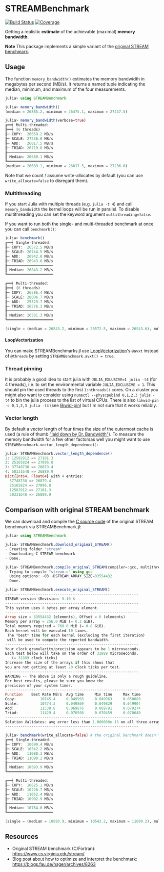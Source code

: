 # STREAMBenchmark

[![Build Status](https://github.com/crstnbr/STREAMBenchmark.jl/workflows/CI/badge.svg)](https://github.com/crstnbr/STREAMBenchmark.jl/actions)
[![Coverage](https://codecov.io/gh/crstnbr/STREAMBenchmark.jl/branch/master/graph/badge.svg)](https://codecov.io/gh/crstnbr/STREAMBenchmark.jl)

Getting a realistic **estimate** of the achievable (maximal) **memory bandwidth**.

**Note** This package implements a simple variant of the [original STREAM benchmark](https://www.cs.virginia.edu/stream/).

## Usage

The function `memory_bandwidth()` estimates the memory bandwidth in megabytes per second (MB/s). It returns a named tuple indicating the median, minimum, and maximum of the four measurements.

```julia
julia> using STREAMBenchmark

julia> memory_bandwidth()
(median = 26885.2, minimum = 26475.1, maximum = 27437.5)

julia> memory_bandwidth(verbose=true)
╔══╡ Multi-threaded:
╠══╡ (6 threads)
╟─ COPY:  26659.2 MB/s
╟─ SCALE: 27236.0 MB/s
╟─ ADD:   26017.5 MB/s
╟─ TRIAD: 26719.0 MB/s
╟─────────────────────
║ Median: 26689.1 MB/s
╚═════════════════════
(median = 26689.1, minimum = 26017.5, maximum = 27236.0)
```

Note that we count / assume write-allocates by default (you can use `write_allocate=false` to disregard them).

### Multithreading

If you start Julia with multiple threads (e.g. `julia -t 4`) and call `memory_bandwidth` the kernel loops will be run in parallel. To disable multithreading you can set the keyword argument `multithreading=false`.

If you want to run both the single- and multi-threaded benchmark at once you can call `benchmark()`:

```julia
julia> benchmark()
╔══╡ Single-threaded:
╟─ COPY:  26572.5 MB/s
╟─ SCALE: 26744.5 MB/s
╟─ ADD:   26942.0 MB/s
╟─ TRIAD: 26943.6 MB/s
╟─────────────────────
║ Median: 26843.2 MB/s
╚═════════════════════

╔══╡ Multi-threaded:
╠══╡ (6 threads)
╟─ COPY:  26586.4 MB/s
╟─ SCALE: 28006.7 MB/s
╟─ ADD:   25329.7 MB/s
╟─ TRIAD: 26576.3 MB/s
╟─────────────────────
║ Median: 26581.3 MB/s
╚═════════════════════

(single = (median = 26843.2, minimum = 26572.5, maximum = 26943.6), multi = (median = 26581.3, minimum = 25329.7, maximum = 28006.7))
```

#### LoopVectorization

You can make STREAMBenchmarks.jl use [LoopVectorization](https://github.com/JuliaSIMD/LoopVectorization.jl)'s `@avxt` instead of `@threads` by setting `STREAMBenchmark.avxt() = true`.

### Thread pinning

It is probably a good idea to start julia with `JULIA_EXLUSIVE=1 julia -t4` (for 4 threads), i.e. to set the environmental variable `JULIA_EXCLUSIVE = 1`. This should pin the used threads to the first `1:nthreads()` cores. On a cluster you might also want to consider using `numactl --physcpubind 0,1,2,3 julia -t4` to bin the julia process to the list of virtual CPUs. There is also `likwid-pin -c 0,1,2,3 julia -t4` (see [likwid-pin](https://github.com/RRZE-HPC/likwid/wiki/Likwid-Pin)) but I'm not sure that it works reliably.

### Vector length

By default a vector length of four times the size of the outermost cache is used (a rule of thumb ["laid down by Dr. Bandwidth"](https://blogs.fau.de/hager/archives/8263)). To measure the memory bandwidth for a few other factorsas well you might want to use `STREAMBenchmark.vector_length_dependence()`:

```julia
julia> STREAMBenchmark.vector_length_dependence()
1: 12582912 => 27101.3
2: 25165824 => 27096.8
3: 37748736 => 26879.4
4: 50331648 => 26889.9
Dict{Int64, Float64} with 4 entries:
  37748736 => 26879.4
  25165824 => 27096.8
  12582912 => 27101.3
  50331648 => 26889.9
```

## Comparison with original STREAM benchmark

We can download and compile the [C source code](https://www.cs.virginia.edu/stream/FTP/Code/) of the original STREAM benchmark via STREAMBenchmark.jl:

```julia
julia> using STREAMBenchmark

julia> STREAMBenchmark.download_original_STREAM()
- Creating folder "stream"
- Downloading C STREAM benchmark
- Done.

julia> STREAMBenchmark.compile_original_STREAM(compiler=:gcc, multithreading=false)
- Trying to compile "stream.c" using gcc
  Using options: -O3 -DSTREAM_ARRAY_SIZE=33554432
- Done.

julia> STREAMBenchmark.execute_original_STREAM()
-------------------------------------------------------------
STREAM version $Revision: 5.10 $
-------------------------------------------------------------
This system uses 8 bytes per array element.
-------------------------------------------------------------
Array size = 33554432 (elements), Offset = 0 (elements)
Memory per array = 256.0 MiB (= 0.2 GiB).
Total memory required = 768.0 MiB (= 0.8 GiB).
Each kernel will be executed 10 times.
 The *best* time for each kernel (excluding the first iteration)
 will be used to compute the reported bandwidth.
-------------------------------------------------------------
Your clock granularity/precision appears to be 1 microseconds.
Each test below will take on the order of 31889 microseconds.
   (= 31889 clock ticks)
Increase the size of the arrays if this shows that
you are not getting at least 20 clock ticks per test.
-------------------------------------------------------------
WARNING -- The above is only a rough guideline.
For best results, please be sure you know the
precision of your system timer.
-------------------------------------------------------------
Function    Best Rate MB/s  Avg time     Min time     Max time
Copy:           10745.4     0.049993     0.049963     0.050080
Scale:          10774.3     0.049869     0.049829     0.049904
Add:            11538.8     0.069876     0.069791     0.070274
Triad:          11429.4     0.070508     0.070459     0.070640
-------------------------------------------------------------
Solution Validates: avg error less than 1.000000e-13 on all three arrays
-------------------------------------------------------------

julia> benchmark(write_allocate=false) # the original benchmark doesn't count / assumes the absence of write-allocates
╔══╡ Single-threaded:
╟─ COPY:  10699.4 MB/s
╟─ SCALE: 10542.2 MB/s
╟─ ADD:   11088.3 MB/s
╟─ TRIAD: 11099.2 MB/s
╟─────────────────────
║ Median: 10893.9 MB/s
╚═════════════════════

╔══╡ Multi-threaded:
╟─ COPY:  10625.1 MB/s
╟─ SCALE: 10226.7 MB/s
╟─ ADD:   11052.4 MB/s
╟─ TRIAD: 10902.9 MB/s
╟─────────────────────
║ Median: 10764.0 MB/s
╚═════════════════════

(single = (median = 10893.9, minimum = 10542.2, maximum = 11099.2), multi = (median = 10764.0, minimum = 10226.7, maximum = 11052.4))
```

## Resources

* Original STREAM benchmark (C/Fortran): https://www.cs.virginia.edu/stream/
* Blog post about how to optimize and interpret the benchmark: https://blogs.fau.de/hager/archives/8263
